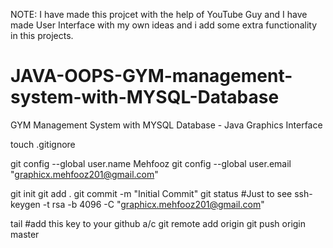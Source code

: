 NOTE: I have made this projcet with the help of YouTube Guy and I have made User Interface with my own ideas and i add some extra functionality in this projects. 



# JAVA-OOPS-GYM-management-system-with-MYSQL-Database
GYM Management System with MYSQL Database - Java Graphics Interface


touch .gitignore

git config --global user.name Mehfooz
git config --global user.email "graphicx.mehfooz201@gmail.com"

git init
git add .
git commit -m "Initial Commit"
git status #Just to see
ssh-keygen -t rsa -b 4096 -C "graphicx.mehfooz201@gmail.com"

tail <path to id_rsa.pub> #add this key to your github a/c
git remote add origin <ssh url.git>
git push origin master
